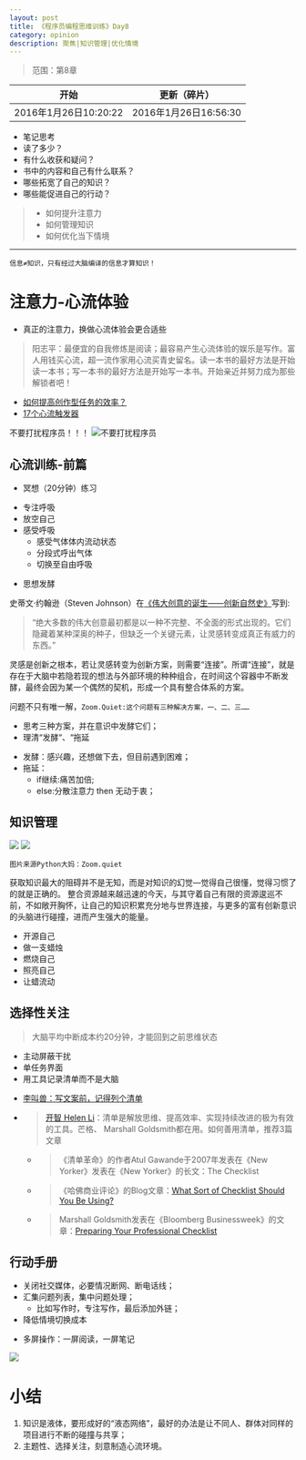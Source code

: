 ```yaml
---
layout: post
title: 《程序员编程思维训练》Day8
category: opinion
description: 聚焦|知识管理|优化情境
---
```



> 范围：第8章
> 
| 开始| 更新（碎片） |
|--------|--------|
|   2016年1月26日10:20:22 | 2016年1月26日16:56:30   |

> 
+ 笔记思考
 + 读了多少？
 + 有什么收获和疑问？
 + 书中的内容和自己有什么联系？
 + 哪些拓宽了自己的知识？
 + 哪些能促进自己的行动？


> + 如何提升注意力
> + 如何管理知识
> + 如何优化当下情境

_ _ _


`信息≠知识，只有经过大脑编译的信息才算知识！`

# 注意力-心流体验

+ 真正的注意力，换做心流体验会更合适些

> 阳志平：最便宜的自我修炼是阅读；最容易产生心流体验的娱乐是写作。富人用钱买心流，超一流作家用心流买青史留名。读一本书的最好方法是开始读一本书；写一本书的最好方法是开始写一本书。开始亲近并努力成为那些解锁者吧！

  - [如何提高创作型任务的效率？](http://mp.weixin.qq.com/s?__biz=MzA4ODM4ODQ3MQ==&mid=401837951&idx=1&sn=80cb6dd762e40e252017286c7675b640&3rd=MzA3MDU4NTYzMw==&scene=6#rd)
  - [17个心流触发器](http://mp.weixin.qq.com/s?__biz=MjM5NTAxMDU0MA==&mid=210363746&idx=1&sn=93ddd58c1c416d561fd9c2b3d9f9b273&3rd=MzA3MDU4NTYzMw==&scene=6#rd)

不要打扰程序员！！！
![不要打扰程序员](http://upload-images.jianshu.io/upload_images/982375-a18db206cb91745d.jpg?imageMogr2/auto-orient/strip%7CimageView2/2/w/1240)

## 心流训练-前篇

+ 冥想（20分钟）练习
 - 专注呼吸
 - 放空自己
 - 感受呼吸
   -  感受气体体内流动状态
   -  分段式呼出气体
   -  切换至自由呼吸   

+ 思想发酵



史蒂文·约翰逊（Steven Johnson）在[《伟大创意的诞生——创新自然史》](http://book.douban.com/subject/25958751/)写到:

>“绝大多数的伟大创意最初都是以一种不完整、不全面的形式出现的。它们隐藏着某种深奥的种子，但缺乏一个关键元素，让灵感转变成真正有威力的东西。”

灵感是创新之根本，若让灵感转变为创新方案，则需要“连接”。所谓“连接”，就是存在于大脑中若隐若现的想法与外部环境的种种组合，在时间这个容器中不断发酵，最终会因为某一个偶然的契机，形成一个具有整合体系的方案。

问题不只有唯一解，`Zoom.Quiet:这个问题有三种解决方案，一、二、三……`

+ 思考三种方案，并在意识中发酵它们；
+ 理清“发酵“、“拖延
 - 发酵：感兴趣，还想做下去，但目前遇到困难；
 - 拖延：
   - if继续:痛苦加倍; 
   - else:分散注意力 then 无动于衷；

## 知识管理


![](http://upload-images.jianshu.io/upload_images/982375-b49a11c8819e657d.jpg?imageMogr2/auto-orient/strip%7CimageView2/2/w/1240)
![](http://upload-images.jianshu.io/upload_images/982375-9b96324670a2626d.jpg?imageMogr2/auto-orient/strip%7CimageView2/2/w/1240)

`图片来源Python大妈：Zoom.quiet`


获取知识最大的阻碍并不是无知，而是对知识的幻觉—觉得自己很懂，觉得习惯了的就是正确的。
整合资源越来越迅速的今天，与其守着自己有限的资源逡巡不前，不如敞开胸怀，让自己的知识积累充分地与世界连接，与更多的富有创新意识的头脑进行碰撞，进而产生强大的能量。

+ 开源自己
+ 做一支蜡烛
 + 燃烧自己
 + 照亮自己
 + 让蜡流动

## 选择性关注


>大脑平均中断成本约20分钟，才能回到之前思维状态


+ 主动屏蔽干扰
+ 单任务界面
+ 用工具记录清单而不是大脑

 - [李叫兽：写文案前，记得列个清单](http://mp.weixin.qq.com/s?__biz=MzA5NTMxOTczOA==&mid=400232098&idx=1&sn=12e1ab4f5374592890d6f470af8b04dd&3rd=MzA3MDU4NTYzMw==&scene=6#rd) 
 - >[开智 Helen Li](http://mp.weixin.qq.com/s?__biz=MzA4ODM4ODQ3MQ==&mid=400374089&idx=1&sn=9e6c42413a2ca82dac852d17fd6439d8&3rd=MzA3MDU4NTYzMw==&scene=6#rd)：清单是解放思维、提高效率、实现持续改进的极为有效的工具。芒格、 Marshall Goldsmith都在用。如何善用清单，推荐3篇文章

	- > 《清单革命》的作者Atul Gawande于2007年发表在《New Yorker》发表在《New Yorker》的长文：The Checklist
	- > 《哈佛商业评论》的Blog文章：[What Sort of Checklist Should You Be Using?](https://hbr.org/2010/02/draftwhat-sort-of-checklist-sh.html)
	- > Marshall Goldsmith发表在《Bloomberg Businessweek》的文章：[Preparing Your Professional Checklist](http://www.marshallgoldsmithlibrary.com/cim/articles_print.php?aid=486)

## 行动手册

+ 关闭社交媒体，必要情况断网、断电话线；
+ 汇集问题列表，集中问题处理；
  +  比如写作时，专注写作，最后添加外链；
+ 降低情境切换成本
 - 多屏操作：一屏阅读，一屏笔记 
 
![](http://upload-images.jianshu.io/upload_images/982375-c876cea871303621.jpg?imageMogr2/auto-orient/strip%7CimageView2/2/w/1240) 


# 小结
1. 知识是液体，要形成好的“液态网络”，最好的办法是让不同人、群体对同样的项目进行不断的碰撞与共享；
2. 主题性、选择关注，刻意制造心流环境。